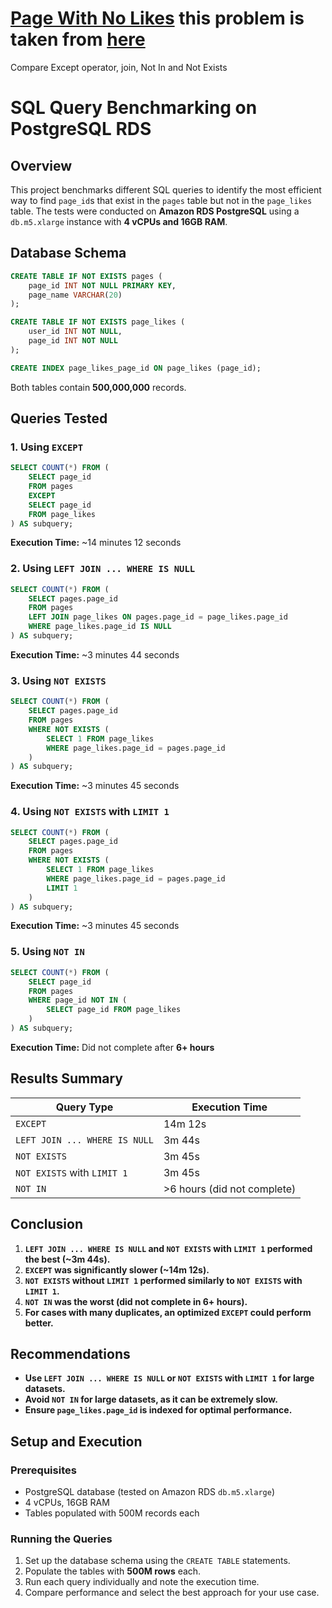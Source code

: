 # [Page With No Likes](https://github.com/surya1singh/database-design/blob/main/SQL%20problems/Case%20Study/Page%20With%20No%20Likes/Page%20with%20No%20Likes.ipynb) this problem is taken from [here](https://datalemur.com/questions/sql-page-with-no-likes)
Compare Except operator, join, Not In and Not Exists

# SQL Query Benchmarking on PostgreSQL RDS

## Overview
This project benchmarks different SQL queries to identify the most efficient way to find `page_id`s that exist in the `pages` table but not in the `page_likes` table. The tests were conducted on **Amazon RDS PostgreSQL** using a `db.m5.xlarge` instance with **4 vCPUs and 16GB RAM**.

## Database Schema
```sql
CREATE TABLE IF NOT EXISTS pages (
    page_id INT NOT NULL PRIMARY KEY,
    page_name VARCHAR(20)
);

CREATE TABLE IF NOT EXISTS page_likes (
    user_id INT NOT NULL,
    page_id INT NOT NULL
);

CREATE INDEX page_likes_page_id ON page_likes (page_id);
```

Both tables contain **500,000,000** records.

## Queries Tested

### 1. Using `EXCEPT`
```sql
SELECT COUNT(*) FROM (
    SELECT page_id
    FROM pages
    EXCEPT
    SELECT page_id
    FROM page_likes
) AS subquery;
```
**Execution Time:** ~14 minutes 12 seconds

### 2. Using `LEFT JOIN ... WHERE IS NULL`
```sql
SELECT COUNT(*) FROM (
    SELECT pages.page_id
    FROM pages
    LEFT JOIN page_likes ON pages.page_id = page_likes.page_id
    WHERE page_likes.page_id IS NULL
) AS subquery;
```
**Execution Time:** ~3 minutes 44 seconds

### 3. Using `NOT EXISTS`
```sql
SELECT COUNT(*) FROM (
    SELECT pages.page_id
    FROM pages
    WHERE NOT EXISTS (
        SELECT 1 FROM page_likes
        WHERE page_likes.page_id = pages.page_id
    )
) AS subquery;
```
**Execution Time:** ~3 minutes 45 seconds

### 4. Using `NOT EXISTS` with `LIMIT 1`
```sql
SELECT COUNT(*) FROM (
    SELECT pages.page_id
    FROM pages
    WHERE NOT EXISTS (
        SELECT 1 FROM page_likes
        WHERE page_likes.page_id = pages.page_id
        LIMIT 1
    )
) AS subquery;
```
**Execution Time:** ~3 minutes 45 seconds

### 5. Using `NOT IN`
```sql
SELECT COUNT(*) FROM (
    SELECT page_id
    FROM pages
    WHERE page_id NOT IN (
        SELECT page_id FROM page_likes
    )
) AS subquery;
```
**Execution Time:** Did not complete after **6+ hours**

## Results Summary
| Query Type | Execution Time |
|------------|---------------|
| `EXCEPT` | 14m 12s |
| `LEFT JOIN ... WHERE IS NULL` | 3m 44s |
| `NOT EXISTS` | 3m 45s |
| `NOT EXISTS` with `LIMIT 1` | 3m 45s |
| `NOT IN` | >6 hours (did not complete) |

## Conclusion
1. **`LEFT JOIN ... WHERE IS NULL` and `NOT EXISTS` with `LIMIT 1` performed the best (~3m 44s).**
2. **`EXCEPT` was significantly slower (~14m 12s).**
3. **`NOT EXISTS` without `LIMIT 1` performed similarly to `NOT EXISTS` with `LIMIT 1`.**
4. **`NOT IN` was the worst (did not complete in 6+ hours).**
5. **For cases with many duplicates, an optimized `EXCEPT` could perform better.**

## Recommendations
- **Use `LEFT JOIN ... WHERE IS NULL` or `NOT EXISTS` with `LIMIT 1` for large datasets.**
- **Avoid `NOT IN` for large datasets, as it can be extremely slow.**
- **Ensure `page_likes.page_id` is indexed for optimal performance.**

## Setup and Execution
### Prerequisites
- PostgreSQL database (tested on Amazon RDS `db.m5.xlarge`)
- 4 vCPUs, 16GB RAM
- Tables populated with 500M records each

### Running the Queries
1. Set up the database schema using the `CREATE TABLE` statements.
2. Populate the tables with **500M rows** each.
3. Run each query individually and note the execution time.
4. Compare performance and select the best approach for your use case.
